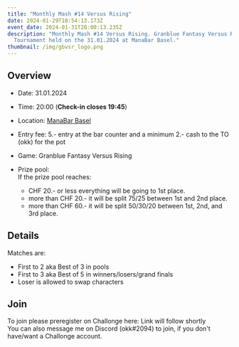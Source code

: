 ```yaml
---
title: "Monthly Mash #14 Versus Rising"
date: 2024-01-29T10:54:13.173Z
event_date: 2024-01-31T20:00:13.235Z
description: "Monthly Mash #14 Versus Rising. Granblue Fantasy Versus Rising
  Tournament held on the 31.01.2024 at ManaBar Basel."
thumbnail: /img/gbvsr_logo.png
---
```

## Overview

* Date: 31.01.2024
* Time: 20:00 (**Check-in closes 19:45**)
* Location: [ManaBar Basel](https://manabar.ch/)
* Entry fee: 5.- entry at the bar counter and a minimum 2.- cash to the TO (okk) for the pot
* Game: Granblue Fantasy Versus Rising
* Prize pool:\
  If the prize pool reaches:

  * CHF 20.- or less everything will be going to 1st place.
  * more than CHF 20.- it will be split 75/25 between 1st and 2nd place.
  * more than CHF 60.- it will be split 50/30/20 between 1st, 2nd, and 3rd place.

## Details

Matches are:

* First to 2 aka Best of 3 in pools
* First to 3 aka Best of 5 in winners/losers/grand finals
* Loser is allowed to swap characters

## Join

To join please preregister on Challonge here: Link will follow shortly\
You can also message me on Discord (okk#2094) to join, if you don't have/want a Challonge account.